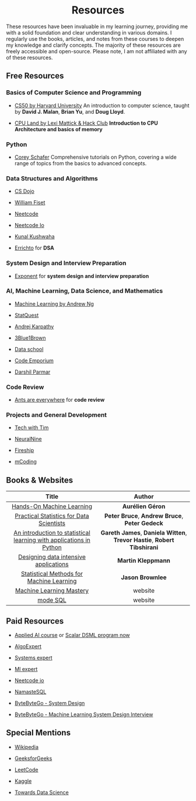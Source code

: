 <h1 align="center"> Resources </h1>

These resources have been invaluable in my learning journey, providing me with a solid foundation and clear understanding in various domains. I regularly use the books, articles, and notes from these courses to deepen my knowledge and clarify concepts. The majority of these resources are freely accessible and open-source. Please note, I am not affiliated with any of these resources. 

## Free Resources

### Basics of Computer Science and Programming

- [CS50 by Harvard University](https://pll.harvard.edu/course/cs50-introduction-computer-science) An introduction to computer science, taught by **David J. Malan**, **Brian Yu**, and **Doug Lloyd**.

- [CPU Land by Lexi Mattick & Hack Club](https://cpu.land/) **Introduction to CPU Architecture and basics of memory**

### Python

- [Corey Schafer](https://www.youtube.com/@coreyms) Comprehensive tutorials on Python, covering a wide range of topics from the basics to advanced concepts.

### Data Structures and Algorithms

- [CS Dojo](https://www.youtube.com/@CSDojo)

- [William Fiset](https://www.youtube.com/@WilliamFiset-videos)

- [Neetcode](https://www.youtube.com/@NeetCode)

- [Neetcode Io](https://www.youtube.com/@NeetCodeIO)

- [Kunal Kushwaha](https://www.youtube.com/@KunalKushwaha)

- [Errichto](https://www.youtube.com/@Errichto) for **DSA**

### System Design and Interview Preparation

- [Exponent](https://www.youtube.com/@tryexponent) for **system design and interview preparation**

### AI, Machine Learning, Data Science, and Mathematics

- [Machine Learning by Andrew Ng](https://www.coursera.org/learn/machine-learning) 

- [StatQuest](https://www.youtube.com/channel/UCtYLUTtgS3k1Fg4y5tAhLbw)

- [Andrej Karpathy](https://www.youtube.com/@AndrejKarpathy/featured)

- [3Blue1Brown](https://www.youtube.com/channel/UCYO_jab_esuFRV4b17AJtAw)

- [Data school](https://www.youtube.com/@dataschool)

- [Code Emporium](https://www.youtube.com/@CodeEmporium)

- [Darshil Parmar](https://www.youtube.com/@DarshilParmar) 

### Code Review

- [Ants are everywhere](https://www.youtube.com/@ants_are_everywhere) for **code review**

### Projects and General Development

- [Tech with Tim](https://www.youtube.com/@TechWithTim)
- [NeuralNine](https://www.youtube.com/@NeuralNine)

- [Fireship](https://www.youtube.com/@Fireship)

- [mCoding](https://www.youtube.com/@mCoding) 

## Books & Websites

| Title | Author |
| :---: | :---: | 
| [Hands-On Machine Learning](https://www.amazon.com/Hands-Machine-Learning-Scikit-Learn-TensorFlow/dp/1098125975/ref=sr_1_1?crid=3CDP8TML7C51S&keywords=Machine+learning&qid=1668994456&s=books&sprefix=machine+lear%2Cstripbooks-intl-ship%2C966&sr=1-1) | **Aurélien Géron** |
| [Practical Statistics for Data Scientists](https://www.amazon.in/Practical-Statistics-Data-Scientists-2e/dp/149207294X) | **Peter Bruce**, **Andrew Bruce**, **Peter Gedeck** |
| [An introduction to statistical learning with applications in Python](https://www.statlearning.com/) | **Gareth James**, **Daniela Witten**, **Trevor Hastie**, **Robert Tibshirani** |
| [Designing data intensive applications](https://www.amazon.in/Designing-Data-Intensive-Applications-Reliable-Maintainable/dp/9352135245) | **Martin Kleppmann** |
| [Statistical Methods for Machine Learning](https://machinelearningmastery.com/statistics_for_machine_learning/) | **Jason Brownlee** |
|[Machine Learning Mastery](https://machinelearningmastery.com/) | website |
| [mode SQL](https://mode.com/sql-tutorial/) | website|

## Paid Resources

- [Applied AI course](https://www.appliedaicourse.com/) or [Scalar DSML program now](https://www.scaler.com/data-science-course/)

- [AlgoExpert](https://www.algoexpert.io/product) 

- [Systems expert](https://www.algoexpert.io/systems/product)

- [Ml expert](https://www.algoexpert.io/machine-learning/product)

- [Neetcode io](https://neetcode.io/courses)

- [NamasteSQL](https://www.namastesql.com/)

- [ByteByteGo - System Design](https://bytebytego.com/)

- [ByteByteGo - Machine Learning System Design Interview](https://bytebytego.com/intro/machine-learning-system-design-interview)

## Special Mentions

- [Wikipedia](https://en.wikipedia.org/wiki/Main_Page)

- [GeeksforGeeks](https://www.geeksforgeeks.org/)

- [LeetCode](https://leetcode.com/)

- [Kaggle](https://www.kaggle.com/)

- [Towards Data Science](https://towardsdatascience.com/)

